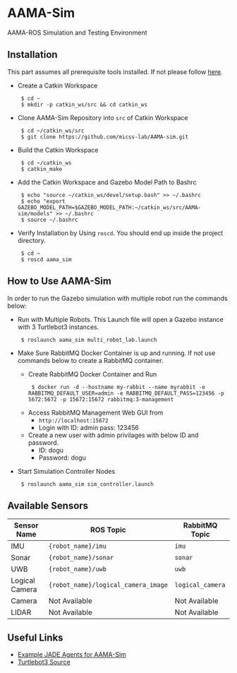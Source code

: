 # AAMA-Sim
AAMA-ROS Simulation and Testing Environment

## Installation

This part assumes all prerequisite tools installed. If not please follow [here](setup.md).

- Create a Catkin Workspace
  ```
   $ cd ~
   $ mkdir -p catkin_ws/src && cd catkin_ws
  ```
  
- Clone AAMA-Sim Repository into `src` of Catkin Workspace
  ```
   $ cd ~/catkin_ws/src
   $ git clone https://github.com/micss-lab/AAMA-sim.git
  ```
  
- Build the Catkin Workspace
  ```
   $ cd ~/catkin_ws
   $ catkin_make
  ```
  
- Add the Catkin Workspace and Gazebo Model Path to Bashrc
  ```
   $ echo "source ~/catkin_ws/devel/setup.bash" >> ~/.bashrc
   $ echo "export GAZEBO_MODEL_PATH=$GAZEBO_MODEL_PATH:~/catkin_ws/src/AAMA-sim/models" >> ~/.bashrc
   $ source ~/.bashrc
  ```

- Verify Installation by Using `roscd`. You should end up inside the project directory.
  ```
   $ cd ~
   $ roscd aama_sim
  ```
  
## How to Use AAMA-Sim

In order to run the Gazebo simulation with multiple robot run the commands below:

- Run with Multiple Robots. This Launch file will open a Gazebo instance with
3 Turtlebot3 instances.
  ```
   $ roslaunch aama_sim multi_robot_lab.launch
  ```
  
- Make Sure RabbitMQ Docker Container is up and running. If not use commands below to create a RabbitMQ container. 
  - Create RabbitMQ Docker Container and Run
    ```
     $ docker run -d --hostname my-rabbit --name myrabbit -e RABBITMQ_DEFAULT_USER=admin -e RABBITMQ_DEFAULT_PASS=123456 -p 5672:5672 -p 15672:15672 rabbitmq:3-management
    ```
  - Access RabbitMQ Management Web GUI from 
    - `http://localhost:15672`
    - Login with ID: admin pass: 123456
  - Create a new user with admin privilages with below ID and password.
    - ID: dogu
    - Password: dogu

- Start Simulation Controller Nodes
  ```
   $ roslaunch aama_sim sim_controller.launch
  ```

## Available Sensors

| Sensor Name    | ROS Topic                           | RabbitMQ Topic   |
|----------------|-------------------------------------|------------------|
| IMU            | `{robot_name}/imu`                  | `imu`            |
| Sonar          | `{robot_name}/sonar`                | `sonar`          |
| UWB            | `{robot_name}/uwb`                  | `uwb`            |
| Logical Camera | `{robot_name}/logical_camera_image` | `logical_camera` |
| Camera         | Not Available                       | Not Available    |
| LIDAR          | Not Available                       | Not Available    |

## Useful Links

- [Example JADE Agents for AAMA-Sim](https://github.com/micss-lab/AAMA-example-agents)
- [Turtlebot3 Source](https://github.com/ROBOTIS-GIT/turtlebot3)